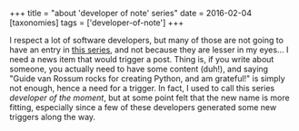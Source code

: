 +++
title = "about 'developer of note' series"
date = 2016-02-04
[taxonomies]
tags = ['developer-of-note']
+++

I respect a lot of software developers, but many of those are not going
to have an entry in [this series], and not because they are lesser in my
eyes... I need a news item that would trigger a post. Thing is, if you
write about someone, you actually need to have some content (duh!), and
saying "Guide van Rossum rocks for creating Python, and am grateful!"
is simply not enough, hence a need for a trigger. In fact, I used to
call this series *developer of the moment*, but at some point felt that
the new name is more fitting, especially since a few of these developers
generated some new triggers along the way.

  [this series]: http://tshepang.github.io/tags/developer-of-note.md
